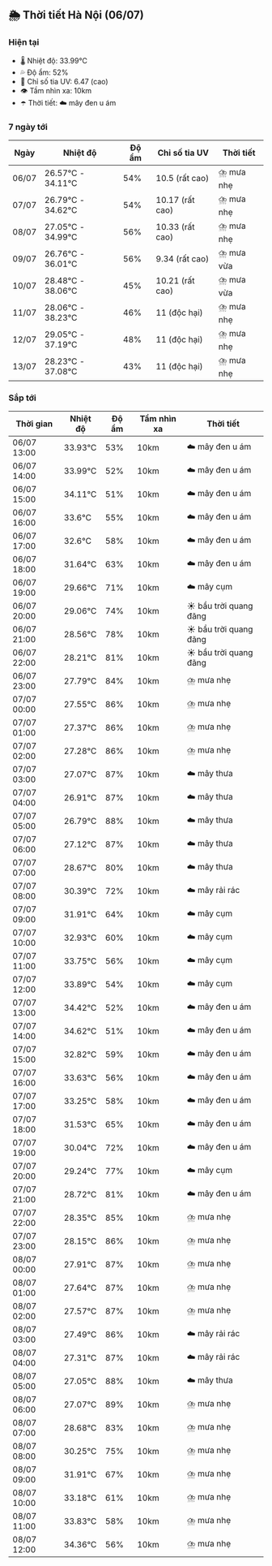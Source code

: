 ## 🌦️ Thời tiết Hà Nội (06/07)

### Hiện tại

- 🌡️ Nhiệt độ: 33.99℃
- 💦 Độ ẩm: 52%
- 🌟 Chỉ số tia UV: 6.47 (cao)
- 👁️ Tầm nhìn xa: 10km
- ☂️ Thời tiết: ☁️ mây đen u ám

### 7 ngày tới

| Ngày | Nhiệt độ | Độ ẩm | Chỉ số tia UV | Thời tiết |
| --- | --- | --- | --- | --- |
| 06/07 | 26.57℃ - 34.11℃ | 54% | 10.5 (rất cao) | ⛈️ mưa nhẹ |
| 07/07 | 26.79℃ - 34.62℃ | 54% | 10.17 (rất cao) | ⛈️ mưa nhẹ |
| 08/07 | 27.05℃ - 34.99℃ | 56% | 10.33 (rất cao) | ⛈️ mưa nhẹ |
| 09/07 | 26.76℃ - 36.01℃ | 56% | 9.34 (rất cao) | ⛈️ mưa vừa |
| 10/07 | 28.48℃ - 38.06℃ | 45% | 10.21 (rất cao) | ⛈️ mưa vừa |
| 11/07 | 28.06℃ - 38.23℃ | 46% | 11 (độc hại) | ⛈️ mưa nhẹ |
| 12/07 | 29.05℃ - 37.19℃ | 48% | 11 (độc hại) | ⛈️ mưa nhẹ |
| 13/07 | 28.23℃ - 37.08℃ | 43% | 11 (độc hại) | ⛈️ mưa nhẹ |

### Sắp tới

| Thời gian | Nhiệt độ | Độ ẩm | Tầm nhìn xa | Thời tiết |
| --- | --- | --- | --- | --- |
| 06/07 13:00 | 33.93℃ | 53% | 10km | ☁️ mây đen u ám |
| 06/07 14:00 | 33.99℃ | 52% | 10km | ☁️ mây đen u ám |
| 06/07 15:00 | 34.11℃ | 51% | 10km | ☁️ mây đen u ám |
| 06/07 16:00 | 33.6℃ | 55% | 10km | ☁️ mây đen u ám |
| 06/07 17:00 | 32.6℃ | 58% | 10km | ☁️ mây đen u ám |
| 06/07 18:00 | 31.64℃ | 63% | 10km | ☁️ mây đen u ám |
| 06/07 19:00 | 29.66℃ | 71% | 10km | ☁️ mây cụm |
| 06/07 20:00 | 29.06℃ | 74% | 10km | ☀️ bầu trời quang đãng |
| 06/07 21:00 | 28.56℃ | 78% | 10km | ☀️ bầu trời quang đãng |
| 06/07 22:00 | 28.21℃ | 81% | 10km | ☀️ bầu trời quang đãng |
| 06/07 23:00 | 27.79℃ | 84% | 10km | ⛈️ mưa nhẹ |
| 07/07 00:00 | 27.55℃ | 86% | 10km | ⛈️ mưa nhẹ |
| 07/07 01:00 | 27.37℃ | 86% | 10km | ⛈️ mưa nhẹ |
| 07/07 02:00 | 27.28℃ | 86% | 10km | ⛈️ mưa nhẹ |
| 07/07 03:00 | 27.07℃ | 87% | 10km | ☁️ mây thưa |
| 07/07 04:00 | 26.91℃ | 87% | 10km | ☁️ mây thưa |
| 07/07 05:00 | 26.79℃ | 88% | 10km | ☁️ mây thưa |
| 07/07 06:00 | 27.12℃ | 87% | 10km | ☁️ mây thưa |
| 07/07 07:00 | 28.67℃ | 80% | 10km | ☁️ mây thưa |
| 07/07 08:00 | 30.39℃ | 72% | 10km | ☁️ mây rải rác |
| 07/07 09:00 | 31.91℃ | 64% | 10km | ☁️ mây cụm |
| 07/07 10:00 | 32.93℃ | 60% | 10km | ☁️ mây cụm |
| 07/07 11:00 | 33.75℃ | 56% | 10km | ☁️ mây cụm |
| 07/07 12:00 | 33.89℃ | 54% | 10km | ☁️ mây cụm |
| 07/07 13:00 | 34.42℃ | 52% | 10km | ☁️ mây đen u ám |
| 07/07 14:00 | 34.62℃ | 51% | 10km | ☁️ mây đen u ám |
| 07/07 15:00 | 32.82℃ | 59% | 10km | ☁️ mây đen u ám |
| 07/07 16:00 | 33.63℃ | 56% | 10km | ☁️ mây đen u ám |
| 07/07 17:00 | 33.25℃ | 58% | 10km | ☁️ mây đen u ám |
| 07/07 18:00 | 31.53℃ | 65% | 10km | ☁️ mây đen u ám |
| 07/07 19:00 | 30.04℃ | 72% | 10km | ☁️ mây đen u ám |
| 07/07 20:00 | 29.24℃ | 77% | 10km | ☁️ mây cụm |
| 07/07 21:00 | 28.72℃ | 81% | 10km | ☁️ mây đen u ám |
| 07/07 22:00 | 28.35℃ | 85% | 10km | ⛈️ mưa nhẹ |
| 07/07 23:00 | 28.15℃ | 86% | 10km | ⛈️ mưa nhẹ |
| 08/07 00:00 | 27.91℃ | 87% | 10km | ⛈️ mưa nhẹ |
| 08/07 01:00 | 27.64℃ | 87% | 10km | ⛈️ mưa nhẹ |
| 08/07 02:00 | 27.57℃ | 87% | 10km | ⛈️ mưa nhẹ |
| 08/07 03:00 | 27.49℃ | 86% | 10km | ☁️ mây rải rác |
| 08/07 04:00 | 27.31℃ | 87% | 10km | ☁️ mây rải rác |
| 08/07 05:00 | 27.05℃ | 88% | 10km | ☁️ mây thưa |
| 08/07 06:00 | 27.07℃ | 89% | 10km | ⛈️ mưa nhẹ |
| 08/07 07:00 | 28.68℃ | 83% | 10km | ⛈️ mưa nhẹ |
| 08/07 08:00 | 30.25℃ | 75% | 10km | ⛈️ mưa nhẹ |
| 08/07 09:00 | 31.91℃ | 67% | 10km | ⛈️ mưa nhẹ |
| 08/07 10:00 | 33.18℃ | 61% | 10km | ⛈️ mưa nhẹ |
| 08/07 11:00 | 33.83℃ | 58% | 10km | ⛈️ mưa nhẹ |
| 08/07 12:00 | 34.36℃ | 56% | 10km | ⛈️ mưa nhẹ |
